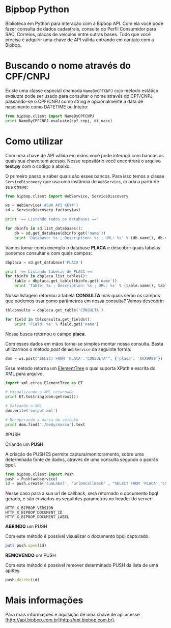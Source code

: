 # Bipbop Python

Biblioteca em Python para interação com a Bipbop API. Com ela você pode fazer consulta de dados cadastrais, consulta do Perfil Consumidor para SAC, Correios, placas de veículos entre outras bases. Tudo que você precisa é adquirir uma chave de API válida entrando em contato com a Bipbop.

# Buscando o nome através do CPF/CNPJ

Existe uma classe especial chamada `NameByCPFCNPJ` cujo método estático *evaluate* pode ser usado para consultar o nome através do CPF/CNPJ, passando-se o CPF/CNPJ como string e opcionalmente a data de nascimento como DATETIME ou Inteiro:

```python
from bipbop.client import NameByCPFCNPJ
print NameByCPFCNPJ.evaluate(cpf_cnpj, dt_nasc)
```

# Como utilizar

Com uma chave de API válida em mãos você pode interagir com bancos os quais sua chave tem acesso. Nesse repositório você encontrará o arquivo __test.py__ com o codigo a abaixo.

O primeiro passo é saber quais são esses bancos. Para isso temos a classe `ServiceDiscovery` que usa uma instância de `WebService`, criada a partir de sua chave:

```python
from bipbop.client import WebService, ServiceDiscovery

ws = WebService('#SUA API KEY#')
sd = ServiceDiscovery.factory(ws)

print '== Listando todos os databases =='

for dbinfo in sd.list_databases():
    db = sd.get_database(dbinfo.get('name'))
    print 'Database: %s ; Description: %s ; URL: %s' % (db.name(), db.get('description'), db.get('url'))
```

Vamos tomar como exemplo o database __PLACA__ e descobrir quais tabelas podemos consultar e com quais campos:

```python
dbplaca = sd.get_database('PLACA')

print '== Listando tabelas de PLACA =='
for tbinfo in dbplaca.list_tables():
    table = dbplaca.get_table(tbinfo.get('name'))
    print 'Table: %s ; Description: %s ; URL: %s' % (table.name(), table.get('description'), table.get('url'))
```

Nossa listagem retornou a tabela __CONSULTA__ mas quais serão os campos que podemos usar como parâmetros em nossa consulta? Vamos descobrir:

```python
tblconsulta = dbplaca.get_table('CONSULTA')

for field in tblconsulta.get_fields():
    print 'Field: %s' % field.get('name')

```

Nossa busca retornou o campo __placa__.

Com esses dados em mãos torna-se simples montar nossa consulta. Basta utilizarmos o método *post* de `WebService` da seguinte forma:

```python
dom = ws.post("SELECT FROM 'PLACA'.'CONSULTA'", {'placa': 'XXX9999'})
```

Esse método retorna um [ElementTree](https://docs.python.org/2/library/xml.etree.elementtree.html) o qual suporta XPath e escrita do XML para arquivo.

```python
import xml.etree.ElementTree as ET

# Visualizando o XML retornado
print ET.tostring(dom.getroot())

# Salvando o XML
dom.write('output.xml')

# Recuperando a marca do veículo
print dom.find('./body/marca').text
```

#PUSH

Criando um __PUSH__

A criação de PUSHES permite captura/monitoramento, sobre uma determinada fonte de dados, através de uma consulta segundo o padrão bpql.

```python
from bipbop.client import Push
push = Push(webservice)
id = push.create('suaLabel', 'urlDeCallBack' , "SELECT FROM 'PLACA'.'CONSULTA'", {'placa' => 'XXX0000'})
```

Nesse caso para a sua url de callback, será retornado o documento bpql gerado, e são enviados os seguintes parametros no header do server:

```
HTTP_X_BIPBOP_VERSION
HTTP_X_BIPBOP_DOCUMENT_ID
HTTP_X_BIPBOP_DOCUMENT_LABEL
```

__ABRINDO__ um PUSH

Com este método é possível visualizar o documento bpql capturado. 

```ruby
puts push.open(id)
```

__REMOVENDO__ um PUSH

Com este método é possível remover determinado PUSH da lista de uma apiKey.

```ruby
push.delete(id)
```

# Mais informações

Para mais informações e aquisição de uma chave de api acesse [http://api.bipbop.com.br](http://api.bipbop.com.br).
